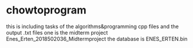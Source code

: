 # chowtoprogram
this is including tasks of the algorithms&programming cpp files and the output .txt files
one is the midterm project
Enes_Erten_2018502036_Midtermproject
the database is ENES_ERTEN.bin
